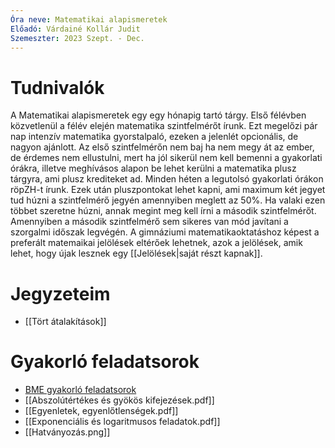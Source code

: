 ```yaml
---
Óra neve: Matematikai alapismeretek
Előadó: Várdainé Kollár Judit
Szemeszter: 2023 Szept. - Dec.
---
```

# Tudnivalók
A Matematikai alapismeretek egy egy hónapig tartó tárgy. Első félévben közvetlenül a félév elején matematika szintfelmérőt írunk. Ezt megelőzi pár nap intenzív matematika gyorstalpaló, ezeken a jelenlét opcionális, de nagyon ajánlott.
Az első szintfelmérőn nem baj ha nem megy át az ember, de érdemes nem ellustulni, mert ha jól sikerül nem kell bemenni a gyakorlati órákra, illetve meghívásos alapon be lehet kerülni a matematika plusz tárgyra, ami plusz krediteket ad.
Minden héten a legutolsó gyakorlati órákon röpZH-t írunk. Ezek után pluszpontokat lehet kapni, ami maximum két jegyet tud húzni a szintfelmérő jegyén amennyiben meglett az 50%. Ha valaki ezen többet szeretne húzni, annak megint meg kell írni a második szintfelmérőt.
Amennyiben a második szintfelmérő sem sikeres van mód javítani a szorgalmi időszak legvégén.
A gimnáziumi matematikaoktatáshoz képest a preferált matemaikai jelölések eltérőek lehetnek, azok a jelölések, amik lehet, hogy újak lesznek egy [[Jelölések|saját részt kapnak]].
# Jegyzeteim
- [[Tört átalakítások]]
# Gyakorló feladatsorok
- [BME gyakorló feladatsorok](http://old.ttk.bme.hu/altalanos/nyilt/NulladikZH/)
- [[Abszolútértékes és gyökös kifejezések.pdf]]
- [[Egyenletek, egyenlőtlenségek.pdf]]
- [[Exponenciális és logaritmusos feladatok.pdf]]
- [[Hatványozás.png]]